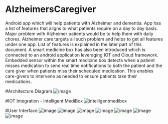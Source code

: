 # AlzheimersCaregiver
Android app which will help patients with Alzheimer and dementia. App has a list of features that aligns to what patients require on a day to day basis.  Major problem with Alzheimer patients would be to help them with daily chores. Alzheimer care targets all such problem and helps to get all features under one app. List of features is explained in the later part of this document. 
A smart medicine box has also been introduced which is connected to an android application leveraging IOT and Cloud framework. Embedded sensor within the smart medicine box detects when a patient misses medication to send real time notifications to both the patient and the care giver when patients miss their scheduled medication. This enables care-givers to intervene as needed to ensure patients take their medications. 

#Architecture Diagram
![image](https://user-images.githubusercontent.com/32632834/40326730-3179a29e-5cf5-11e8-8885-6da1907c0389.png)

#IOT Integration - Intelligent MediBox
![intelligentmedibox](https://user-images.githubusercontent.com/32632834/40327080-78d89b3a-5cf6-11e8-92a3-68fafe2d72c0.jpeg)

#User Interface
![image](https://user-images.githubusercontent.com/32632834/40326831-88615eb2-5cf5-11e8-95e5-428abbde55fa.png)
![image](https://user-images.githubusercontent.com/32632834/40326844-941cbb34-5cf5-11e8-8a3f-839b171ba399.png)
![image](https://user-images.githubusercontent.com/32632834/40326859-a7cd2768-5cf5-11e8-8859-26ec5bd40881.png)
![image](https://user-images.githubusercontent.com/32632834/40326903-ca39d1fc-5cf5-11e8-9fce-713ddffdfbe6.png)
![image](https://user-images.githubusercontent.com/32632834/40326936-e5c5a87e-5cf5-11e8-9b9c-2246631c17cd.png)
![image](https://user-images.githubusercontent.com/32632834/40326974-0c3ba422-5cf6-11e8-9585-fd622ac0bcfb.png)
![image](https://user-images.githubusercontent.com/32632834/40327008-3037ecb4-5cf6-11e8-8286-dc8cb9baa02b.png)



